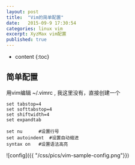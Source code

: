 ```yaml
---
layout: post
title:  "Vim的简单配置"
date:   2015-09-9 17:30:54
categories: linux vim
excerpt: XyzMax vim配置
published: true
---
```


* content
{:toc}


## 简单配置

用vim编辑 ~/.vimrc , 我这里没有，直接创建一个

	set tabstop=4
	set softtabstop=4
	set shiftwidth=4
	set expandtab

	set nu		#设置行号
	set autoindent	#设置自动缩进
	syntax on 	#设置语法高亮

![config]({{ "/css/pics/vim-sample-config.png"}})